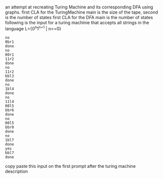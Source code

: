 an attempt at recreating Turing Machine and its corresponding DFA using graphs.
first CLA for the TuringMachine main is the size of the tape, second is the number of states
first CLA for the DFA main is the number of states
following is the input for a turing machinie that accepts all strings in the language L={0<sup>n</sup>1<sup>n+1</sup> | n>=0}
```
no
0br1
done
no
00r1
11r2
done
no
11r2
bbl3
done
no
1bl4
done
no
11l4
00l5
bbr6
done
no
00l5
bbr0
done
no
1bl7
done
yes
bbl7
done
```
copy paste this input on the first prompt after the turing machine description

```
